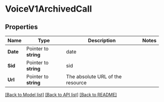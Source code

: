 # VoiceV1ArchivedCall

## Properties

Name | Type | Description | Notes
------------ | ------------- | ------------- | -------------
**Date** | Pointer to **string** | date |
**Sid** | Pointer to **string** | sid |
**Url** | Pointer to **string** | The absolute URL of the resource |

[[Back to Model list]](../README.md#documentation-for-models) [[Back to API list]](../README.md#documentation-for-api-endpoints) [[Back to README]](../README.md)


